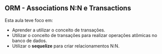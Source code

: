 ## ORM - Associations N:N e Transactions

Esta aula teve foco em:

- Aprender a utilizar o conceito de transações.
- Utilizar o conceito de transações para realizar operações atômicas no banco de dados.
- Utilizar o **sequelize** para criar relacionamentos N:N.